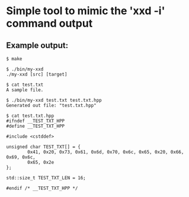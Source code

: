 # Simple tool to mimic the 'xxd -i' command output

## Example output:
```
$ make

$ ./bin/my-xxd
./my-xxd [src] [target]

$ cat test.txt
A sample file.

$ ./bin/my-xxd test.txt test.txt.hpp
Generated out file: "test.txt.hpp"

$ cat test.txt.hpp
#ifndef __TEST_TXT_HPP
#define __TEST_TXT_HPP

#include <cstddef>

unsigned char TEST_TXT[] = {
        0x41, 0x20, 0x73, 0x61, 0x6d, 0x70, 0x6c, 0x65, 0x20, 0x66, 0x69, 0x6c,
        0x65, 0x2e
};

std::size_t TEST_TXT_LEN = 16;

#endif /* __TEST_TXT_HPP */
```
